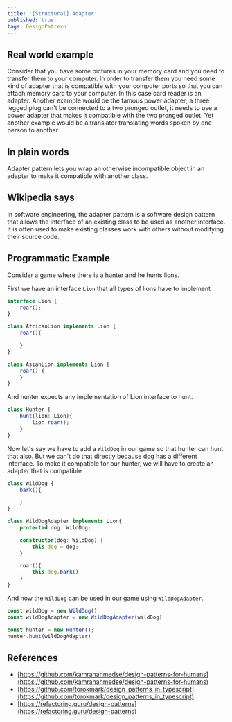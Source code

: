 ```yaml
---
title: '[Structural] Adapter'
published: true
tags: DesignPattern
---
```


## Real world example

Consider that you have some pictures in your memory card and you need to
transfer them to your computer. In order to transfer them you need some kind
of adapter that is compatible with your computer ports so that you can attach
memory card to your computer. In this case card reader is an adapter. Another
example would be the famous power adapter; a three legged plug can't be
connected to a two pronged outlet, it needs to use a power adapter that makes
it compatible with the two pronged outlet. Yet another example would be a
translator translating words spoken by one person to another

## In plain words

Adapter pattern lets you wrap an otherwise incompatible object in an adapter
to make it compatible with another class.

## Wikipedia says

In software engineering, the adapter pattern is a software design pattern that
allows the interface of an existing class to be used as another interface. It
is often used to make existing classes work with others without modifying
their source code.

## Programmatic Example

Consider a game where there is a hunter and he hunts lions.

First we have an interface `Lion` that all types of lions have to implement

```typescript
interface Lion {
    roar();
}

class AfricanLion implements Lion {
    roar(){

    }
}

class AsianLion implements Lion {
    roar() {
    }
}
```

And hunter expects any implementation of Lion interface to hunt.

```typescript
class Hunter {
    hunt(lion: Lion){
        lion.roar();
    }
}
```

Now let's say we have to add a `WildDog` in our game so that hunter can hunt
that also. But we can't do that directly because dog has a different
interface. To make it compatible for our hunter, we will have to create an
adapter that is compatible

```typescript
class WildDog {
    bark(){

    }
}

class WildDogAdapter implements Lion{
    protected dog: WildDog;

    constructor(dog: WildDog) {
        this.dog = dog;
    }

    roar(){
        this.dog.bark()
    }
}
```

And now the `WildDog` can be used in our game using `WildDogAdapter`.

```typescript
const wildDog = new WildDog()
const wildDogAdapter = new WildDogAdapter(wildDog)

const hunter = new Hunter();
hunter.hunt(wildDogAdapter)
```


## References

- [https://github.com/kamranahmedse/design-patterns-for-humans](https://github.com/kamranahmedse/design-patterns-for-humans)
- [https://github.com/torokmark/design_patterns_in_typescript](https://github.com/torokmark/design_patterns_in_typescript)
- [https://refactoring.guru/design-patterns](https://refactoring.guru/design-patterns)